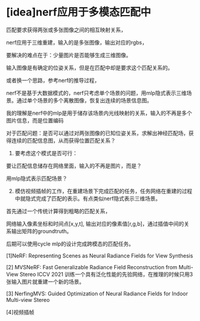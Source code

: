 # [idea]nerf应用于多模态匹配中

匹配要求获得两张或多张图像之间的相互映射关系，

nerf应用于三维重建，输入的是多张图像，输出对应的rgbs，

要解决的难点在于：少量图片是否能够生成三维图像。

输入图像是有确定的位姿关系，但是在匹配中却是要求这个匹配关系的。



或者换一个思路，参考nerf的推导过程，

nerf不是基于大数据模式的，nerf只考虑单个场景的问题，用mlp隐式表示三维场景。通过单个场景的多个离散图像，恢复出连续的场景信息图。

我的理解是nerf中的mlp是用于储存该场景内光线映射的关系，输入的不再是多个图片信息，而是位置编码

对于匹配问题：是否可以通过对两张图像的已知位姿关系，求解出神经匹配场，获得连续的匹配信息图，从而获得位置匹配关系？



1. 要考虑这个模式是否可行：

要让匹配信息储存在网络里面，输入的不再是图片，而是？

用mlp隐式表示匹配场景？



2. 模仿视频插帧的工作，在重建场景下完成匹配的任务，任务网络在重建的过程中就隐式完成了匹配的表示。有点类似nerf隐式表示三维场景。

首先通过一个传统计算得到粗略的匹配关系，

网络输入像素坐标和时间点[x,y,t], 输出对应的像素值[r,g,b]，通过插值中间的关系输出矩阵的groundtruth。

后期可以使用cycle mlp的设计完成跨模态的匹配任务。



[1]NeRF: Representing Scenes as Neural Radiance Fields for View Synthesis

[2] MVSNeRF: Fast Generalizable Radiance Field Reconstruction from Multi-View Stereo ICCV 2021 训练一个具有泛化性能的先验网络，在推理的时候只用3张输入图片就重建一个新的场景。

[3] NerfingMVS: Guided Optimization of Neural Radiance Fields for Indoor Multi-view Stereo 

[4]视频插帧